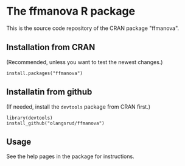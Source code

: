 # The ffmanova R package

This is the source code repository of the CRAN package "ffmanova".

## Installation from CRAN
(Recommended, unless you want to test the newest changes.)

    install.packages("ffmanova")

## Installatin from github

(If needed, install the `devtools` package from CRAN first.)

    library(devtools)
    install_github("olangsrud/ffmanova")

## Usage

See the help pages in the package for instructions.
